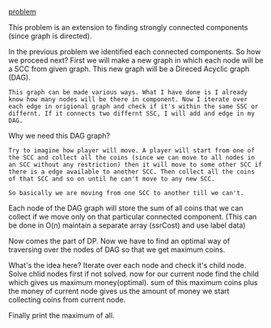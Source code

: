 [problem](https://cses.fi/problemset/task/1686/)

This problem is an extension to finding strongly connected components (since graph is directed). 

In the previous problem we identified each connected components. So how we proceed next? First we will make a new graph in which each node will be a SCC from given graph. This new graph will be a Direced Acyclic graph (DAG). 

    This graph can be made various ways. What I have done is I already know how many nodes will be there in component. Now I iterate over each edge in origional graph and check if it's within the same SSC or differnt. If it connects two differnt SSC, I will add and edge in my DAG.

Why we need this DAG graph?

    Try to imagine how player will move. A player will start from one of the SCC and collect all the coins (since we can move to all nodes in an SCC without any restriction) then it will move to some other SCC if there is a edge available to another SCC. Then collect all the coins of that SCC and so on until he can't move to any new SCC.

    So basically we are moving from one SCC to another till we can't.

Each node of the DAG graph will store the sum of all coins that we can collect if we move only on that particular connected component. (This can be done in O(n) maintain a separate array (ssrCost) and use label data)

Now comes the part of DP. Now we have to find an optimal way of traversing over the nodes of DAG so that we get maximum coins.

What's the idea here? Iterate over each node and check it's child node. Solve chlid nodes first if not solved. now for our current node find the child which gives us maximum money(optimal). sum of this maximum coins plus the money of current node gives us the amount of money we start collecting coins from current node.

Finally print the maximum of all.

